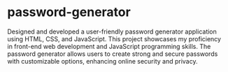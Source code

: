 # password-generator
Designed and developed a user-friendly password generator application using HTML, CSS, and JavaScript. This project showcases my proficiency in front-end web development and JavaScript programming skills. The password generator allows users to create strong and secure passwords with customizable options, enhancing online security and privacy.
